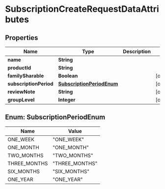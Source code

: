 

# SubscriptionCreateRequestDataAttributes


## Properties

| Name | Type | Description | Notes |
|------------ | ------------- | ------------- | -------------|
|**name** | **String** |  |  |
|**productId** | **String** |  |  |
|**familySharable** | **Boolean** |  |  [optional] |
|**subscriptionPeriod** | [**SubscriptionPeriodEnum**](#SubscriptionPeriodEnum) |  |  [optional] |
|**reviewNote** | **String** |  |  [optional] |
|**groupLevel** | **Integer** |  |  [optional] |



## Enum: SubscriptionPeriodEnum

| Name | Value |
|---- | -----|
| ONE_WEEK | &quot;ONE_WEEK&quot; |
| ONE_MONTH | &quot;ONE_MONTH&quot; |
| TWO_MONTHS | &quot;TWO_MONTHS&quot; |
| THREE_MONTHS | &quot;THREE_MONTHS&quot; |
| SIX_MONTHS | &quot;SIX_MONTHS&quot; |
| ONE_YEAR | &quot;ONE_YEAR&quot; |



